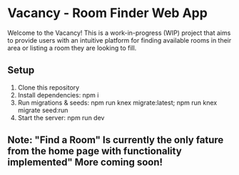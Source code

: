 # Vacancy - Room Finder Web App

Welcome to the Vacancy! This is a work-in-progress (WIP) project that aims to provide users with an intuitive platform for finding available rooms in their area or listing a room they are looking to fill.

## Setup

1. Clone this repository
2. Install dependencies: npm i
3. Run migrations & seeds: npm run knex migrate:latest; npm run knex migrate seed:run
4. Start the server: npm run dev

Note: "Find a Room" Is currently the only fature from the home page with functionality implemented" More coming soon!
---
